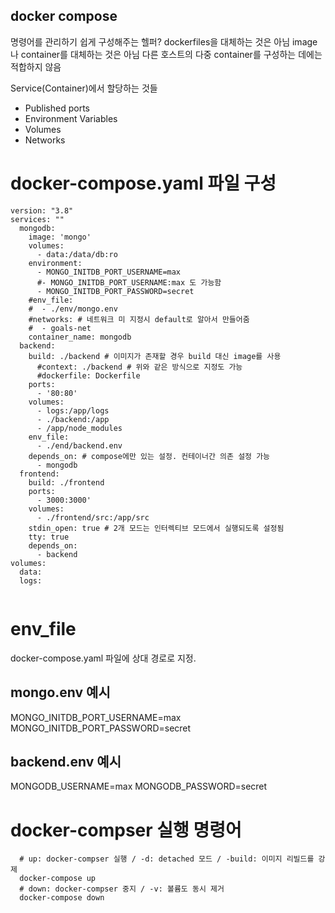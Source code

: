 ## docker compose

명령어를 관리하기 쉽게 구성해주는 헬퍼?
dockerfiles을 대체하는 것은 아님
image나 container를 대체하는 것은 아님
다른 호스트의 다중 container를 구성하는 데에는 적합하지 않음

Service(Container)에서 할당하는 것들
- Published ports
- Environment Variables
- Volumes
- Networks

# docker-compose.yaml 파일 구성
```
version: "3.8"
services: ""
  mongodb:
    image: 'mongo'
    volumes:
      - data:/data/db:ro
    environment:
      - MONGO_INITDB_PORT_USERNAME=max
      #- MONGO_INITDB_PORT_USERNAME:max 도 가능함
      - MONGO_INITDB_PORT_PASSWORD=secret
    #env_file:
    #  - ./env/mongo.env
    #networks: # 네트워크 미 지정시 default로 알아서 만들어줌
    #  - goals-net
    container_name: mongodb
  backend:
    build: ./backend # 이미지가 존재할 경우 build 대신 image를 사용
      #context: ./backend # 위와 같은 방식으로 지정도 가능
      #dockerfile: Dockerfile
    ports:
      - '80:80'
    volumes:
      - logs:/app/logs
      - ./backend:/app
      - /app/node_modules
    env_file:
      - ./end/backend.env
    depends_on: # compose에만 있는 설정. 컨테이너간 의존 설정 가능
      - mongodb
  frontend:
    build: ./frontend
    ports:
      - 3000:3000'
    volumes:
      - ./frontend/src:/app/src
    stdin_open: true # 2개 모드는 인터렉티브 모드에서 실행되도록 설정됨
    tty: true
    depends_on:
      - backend
volumes:
  data:
  logs:
  
```

# env_file
docker-compose.yaml 파일에 상대 경로로 지정. 
## mongo.env 예시
MONGO_INITDB_PORT_USERNAME=max
MONGO_INITDB_PORT_PASSWORD=secret
## backend.env 예시
MONGODB_USERNAME=max
MONGODB_PASSWORD=secret

# docker-compser 실행 명령어
```
  # up: docker-compser 실행 / -d: detached 모드 / -build: 이미지 리빌드를 강제
  docker-compose up
  # down: docker-compser 중지 / -v: 볼륨도 동시 제거
  docker-compose down
```